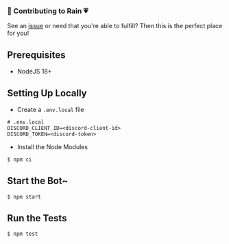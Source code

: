 ### 🤖 Contributing to Rain 💗

See an [issue](/issues) or need that you're able to fulfill?
Then this is the perfect place for you!

## Prerequisites

- NodeJS 18+

## Setting Up Locally

- Create a `.env.local` file

```properties
# .env.local
DISCORD_CLIENT_ID=<discord-client-id>
DISCORD_TOKEN=<discord-token>
```

- Install the Node Modules

```sh
$ npm ci
```

## Start the Bot~

```sh
$ npm start
```

## Run the Tests

```sh
$ npm test
```